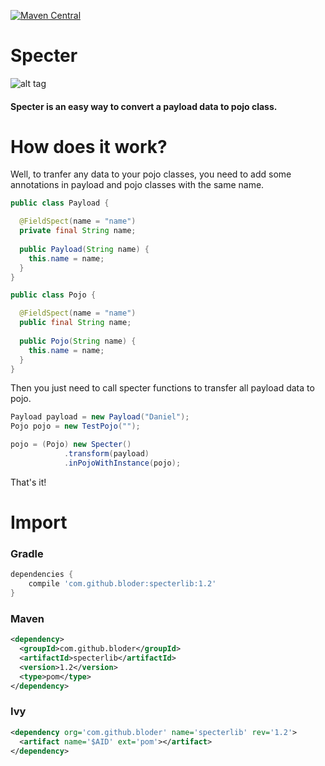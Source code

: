 [![Maven Central](https://maven-badges.herokuapp.com/maven-central/com.github.bloder/specterlib/badge.svg)](https://maven-badges.herokuapp.com/maven-central/com.github.bloder/specterlib)

# Specter

![alt tag](http://orig09.deviantart.net/b7f1/f/2013/300/6/5/one_eyed_spectre_animation_by_lissathekitty-d6rmh63.png)

#### Specter is an easy way to convert a payload data to pojo class.

# How does it work?

Well, to tranfer any data to your pojo classes, you need to add some annotations in payload and pojo classes with the same name.

```java
public class Payload {

  @FieldSpect(name = "name")
  private final String name;
  
  public Payload(String name) {
    this.name = name;
  }
}

public class Pojo {

  @FieldSpect(name = "name")
  public final String name;
  
  public Pojo(String name) {
    this.name = name;
  }
}
```

Then you just need to call specter functions to transfer all payload data to pojo.

```java
Payload payload = new Payload("Daniel");
Pojo pojo = new TestPojo("");

pojo = (Pojo) new Specter()
            .transform(payload)
            .inPojoWithInstance(pojo);
```

That's it!

# Import

### Gradle

```groovy
dependencies {
    compile 'com.github.bloder:specterlib:1.2'
}
```

### Maven

```xml
<dependency>
  <groupId>com.github.bloder</groupId>
  <artifactId>specterlib</artifactId>
  <version>1.2</version>
  <type>pom</type>
</dependency>
```

### Ivy

```xml
<dependency org='com.github.bloder' name='specterlib' rev='1.2'>
  <artifact name='$AID' ext='pom'></artifact>
</dependency>
```
